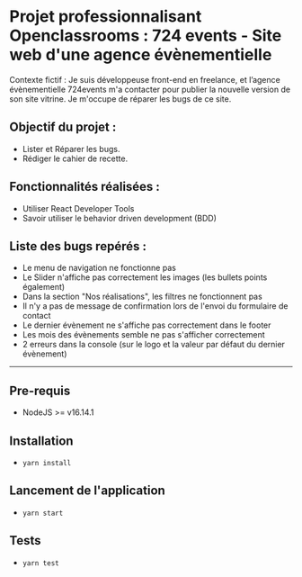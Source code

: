 # Projet professionnalisant Openclassrooms : 724 events - Site web d'une agence évènementielle

Contexte fictif : Je suis développeuse front-end en freelance, et l’agence évènementielle 724events m'a contacter pour publier la nouvelle version de son site vitrine.  Je m'occupe de réparer les bugs de ce site.

## Objectif du projet :
- Lister et Réparer les bugs.
- Rédiger le cahier de recette.

## Fonctionnalités réalisées :
- Utiliser React Developer Tools
- Savoir utiliser le behavior driven development (BDD)

## Liste des bugs repérés : 
- Le menu de navigation ne fonctionne pas
- Le Slider n'affiche pas correctement les images (les bullets points également)
- Dans la section "Nos réalisations", les filtres ne fonctionnent pas
- Il n'y a pas de message de confirmation lors de l'envoi du formulaire de contact
- Le dernier évènement ne s'affiche pas correctement dans le footer
- Les mois des évènements semble ne pas s'afficher correctement
- 2 erreurs dans la console (sur le logo et la valeur par défaut du dernier évènement)


---
## Pre-requis
- NodeJS  >= v16.14.1

## Installation
- `yarn install`

## Lancement de l'application
- `yarn start`

## Tests
- `yarn test`
